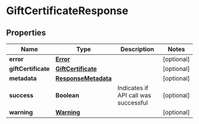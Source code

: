 
# GiftCertificateResponse

## Properties
Name | Type | Description | Notes
------------ | ------------- | ------------- | -------------
**error** | [**Error**](Error.md) |  |  [optional]
**giftCertificate** | [**GiftCertificate**](GiftCertificate.md) |  |  [optional]
**metadata** | [**ResponseMetadata**](ResponseMetadata.md) |  |  [optional]
**success** | **Boolean** | Indicates if API call was successful |  [optional]
**warning** | [**Warning**](Warning.md) |  |  [optional]



